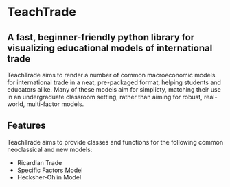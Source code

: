 # TeachTrade
## A fast, beginner-friendly python library for visualizing educational models of international trade

TeachTrade aims to render a number of common macroeconomic models for international trade in a neat, pre-packaged format, helping students and educators alike. Many of these models aim for simplicty, matching their use in an undergraduate classroom setting, rather than aiming for robust, real-world, multi-factor models. 

## Features
TeachTrade aims to provide classes and functions for the following common neoclassical and new models:
- Ricardian Trade
- Specific Factors Model
- Hecksher-Ohlin Model
